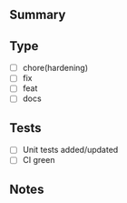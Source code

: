 ## Summary

<!-- What does this change? -->

## Type

- [ ] chore(hardening)
- [ ] fix
- [ ] feat
- [ ] docs

## Tests

- [ ] Unit tests added/updated
- [ ] CI green

## Notes

